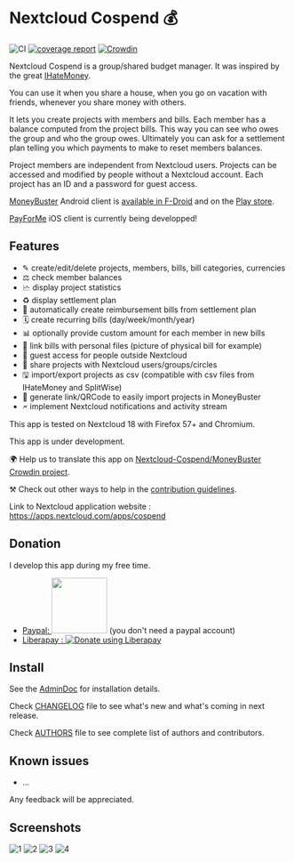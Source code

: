 # Nextcloud        Cospend 💰

![CI](https://github.com/eneiluj/cospend-nc/workflows/CI/badge.svg?branch=master&event=push)
[![coverage report](https://github.com/eneiluj/cospend-nc/raw/gh-pages/coverage.svg)](https://eneiluj.github.io/cospend-nc/)
[![Crowdin](https://d322cqt584bo4o.cloudfront.net/moneybuster/localized.svg)](https://crowdin.com/project/moneybuster)

Nextcloud Cospend is a group/shared budget manager.
It was inspired by the great [IHateMoney](https://github.com/spiral-project/ihatemoney/).

You can use it when you share a house, when you go on vacation with friends, whenever you share money with others.

It lets you create projects with members and bills. Each member has a balance computed from the project bills.
This way you can see who owes the group and who the group owes. Ultimately you can ask for a settlement plan telling you which payments to make to reset members balances.

Project members are independent from Nextcloud users.
Projects can be accessed and modified by people without a Nextcloud account. Each project has an ID and a password for guest access.

[MoneyBuster](https://gitlab.com/eneiluj/moneybuster) Android client is [available in F-Droid](https://f-droid.org/packages/net.eneiluj.moneybuster/) and on the [Play store](https://play.google.com/store/apps/details?id=net.eneiluj.moneybuster).

[PayForMe](https://github.com/mayflower/PayForMe) iOS client is currently being developped!

## Features

* ✎ create/edit/delete projects, members, bills, bill categories, currencies
* ⚖ check member balances
* 🗠 display project statistics
* ♻ display settlement plan
* 🎇 automatically create reimbursement bills from settlement plan
* 🗓 create recurring bills (day/week/month/year)
* 📊 optionally provide custom amount for each member in new bills
* 🔗 link bills with personal files (picture of physical bill for example)
* 👩 guest access for people outside Nextcloud
* 👫 share projects with Nextcloud users/groups/circles
* 🖫 import/export projects as csv (compatible with csv files from IHateMoney and SplitWise)
* 🔗 generate link/QRCode to easily import projects in MoneyBuster
* 🗲 implement Nextcloud notifications and activity stream

This app is tested on Nextcloud 18 with Firefox 57+ and Chromium.

This app is under development.

🌍 Help us to translate this app on [Nextcloud-Cospend/MoneyBuster Crowdin project](https://crowdin.com/project/moneybuster).

⚒ Check out other ways to help in the [contribution guidelines](https://github.com/eneiluj/cospend-nc/blob/master/CONTRIBUTING.md).

Link to Nextcloud application website : https://apps.nextcloud.com/apps/cospend

## Donation

I develop this app during my free time.

* [Paypal: <img src="https://raw.githubusercontent.com/stefan-niedermann/paypal-donate-button/master/paypal-donate-button.png" width="100"/>](https://www.paypal.com/cgi-bin/webscr?cmd=_s-xclick&hosted_button_id=66PALMY8SF5JE) (you don't need a paypal account)
* [Liberapay : ![Donate using Liberapay](https://liberapay.com/assets/widgets/donate.svg)](https://liberapay.com/eneiluj/donate)

## Install

See the [AdminDoc](https://github.com/eneiluj/cospend-nc/wiki/admindoc) for installation details.

Check [CHANGELOG](https://github.com/eneiluj/cospend-nc/blob/master/CHANGELOG.md#change-log) file to see what's new and what's coming in next release.

Check [AUTHORS](https://github.com/eneiluj/cospend-nc/blob/master/AUTHORS.md#authors) file to see complete list of authors and contributors.

## Known issues

* ...

Any feedback will be appreciated.

## Screenshots

![1](https://github.com/eneiluj/cospend-nc/raw/master/img/screenshots/cospend1.jpg)
![2](https://github.com/eneiluj/cospend-nc/raw/master/img/screenshots/cospend2.jpg)
![3](https://github.com/eneiluj/cospend-nc/raw/master/img/screenshots/cospend3.jpg)
![4](https://github.com/eneiluj/cospend-nc/raw/master/img/screenshots/cospend4.jpg)
